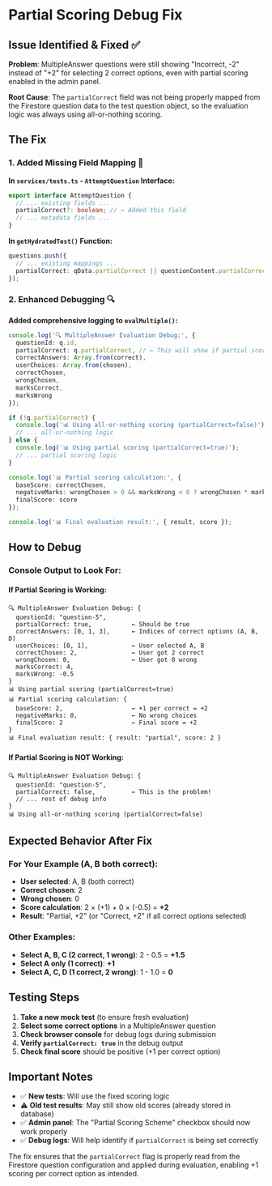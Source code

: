 # Partial Scoring Debug Fix

## Issue Identified & Fixed ✅

**Problem**: MultipleAnswer questions were still showing "Incorrect, -2" instead of "+2" for selecting 2 correct options, even with partial scoring enabled in the admin panel.

**Root Cause**: The `partialCorrect` field was not being properly mapped from the Firestore question data to the test question object, so the evaluation logic was always using all-or-nothing scoring.

## The Fix

### **1. Added Missing Field Mapping** 🔧

**In `services/tests.ts` - `AttemptQuestion` Interface:**
```typescript
export interface AttemptQuestion {
  // ... existing fields ...
  partialCorrect?: boolean; // ← Added this field
  // ... metadata fields ...
}
```

**In `getHydratedTest()` Function:**
```typescript
questions.push({
  // ... existing mappings ...
  partialCorrect: qData.partialCorrect || questionContent.partialCorrect || false, // ← Added this mapping
});
```

### **2. Enhanced Debugging** 🔍

**Added comprehensive logging to `evalMultiple()`:**
```typescript
console.log('🔍 MultipleAnswer Evaluation Debug:', {
  questionId: q.id,
  partialCorrect: q.partialCorrect, // ← This will show if partial scoring is enabled
  correctAnswers: Array.from(correct),
  userChoices: Array.from(chosen),
  correctChosen,
  wrongChosen,
  marksCorrect,
  marksWrong
});

if (!q.partialCorrect) {
  console.log('📊 Using all-or-nothing scoring (partialCorrect=false)');
  // ... all-or-nothing logic
} else {
  console.log('📊 Using partial scoring (partialCorrect=true)');
  // ... partial scoring logic
}

console.log('📊 Partial scoring calculation:', {
  baseScore: correctChosen,
  negativeMarks: wrongChosen > 0 && marksWrong < 0 ? wrongChosen * marksWrong : 0,
  finalScore: score
});

console.log('📊 Final evaluation result:', { result, score });
```

## How to Debug

### **Console Output to Look For:**

#### **If Partial Scoring is Working:**
```
🔍 MultipleAnswer Evaluation Debug: {
  questionId: "question-5",
  partialCorrect: true,           ← Should be true
  correctAnswers: [0, 1, 3],      ← Indices of correct options (A, B, D)
  userChoices: [0, 1],            ← User selected A, B
  correctChosen: 2,               ← User got 2 correct
  wrongChosen: 0,                 ← User got 0 wrong
  marksCorrect: 4,
  marksWrong: -0.5
}
📊 Using partial scoring (partialCorrect=true)
📊 Partial scoring calculation: {
  baseScore: 2,                   ← +1 per correct = +2
  negativeMarks: 0,               ← No wrong choices
  finalScore: 2                   ← Final score = +2
}
📊 Final evaluation result: { result: "partial", score: 2 }
```

#### **If Partial Scoring is NOT Working:**
```
🔍 MultipleAnswer Evaluation Debug: {
  questionId: "question-5",
  partialCorrect: false,          ← This is the problem!
  // ... rest of debug info
}
📊 Using all-or-nothing scoring (partialCorrect=false)
```

## Expected Behavior After Fix

### **For Your Example (A, B both correct):**
- **User selected**: A, B (both correct)
- **Correct chosen**: 2
- **Wrong chosen**: 0
- **Score calculation**: 2 × (+1) + 0 × (-0.5) = **+2**
- **Result**: "Partial, +2" (or "Correct, +2" if all correct options selected)

### **Other Examples:**
- **Select A, B, C (2 correct, 1 wrong)**: 2 - 0.5 = **+1.5**
- **Select A only (1 correct)**: **+1**
- **Select A, C, D (1 correct, 2 wrong)**: 1 - 1.0 = **0**

## Testing Steps

1. **Take a new mock test** (to ensure fresh evaluation)
2. **Select some correct options** in a MultipleAnswer question
3. **Check browser console** for debug logs during submission
4. **Verify `partialCorrect: true`** in the debug output
5. **Check final score** should be positive (+1 per correct option)

## Important Notes

- ✅ **New tests**: Will use the fixed scoring logic
- ⚠️ **Old test results**: May still show old scores (already stored in database)
- ✅ **Admin panel**: The "Partial Scoring Scheme" checkbox should now work properly
- ✅ **Debug logs**: Will help identify if `partialCorrect` is being set correctly

The fix ensures that the `partialCorrect` flag is properly read from the Firestore question configuration and applied during evaluation, enabling +1 scoring per correct option as intended.
